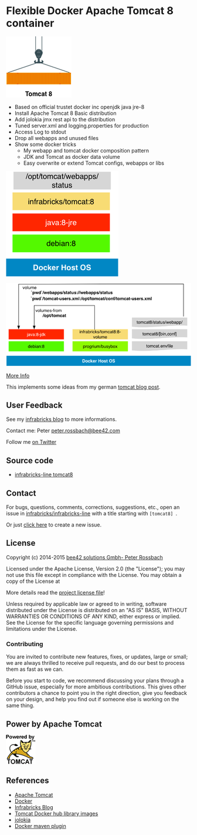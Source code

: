 # Flexible Docker Apache Tomcat 8 container

![logo.png](https://raw.githubusercontent.com/infrabricks/infrabricks-line/master/webserver/tomcat/tomcat8/logo.png)

* Based on official trustet docker inc openjdk java jre-8
* Install Apache Tomcat 8 Basic distribution
* Add jolokia jmx rest api to the distribution
* Tuned server.xml and logging.properties for production
* Access Log to stdout
* Drop all webapps and unused files
* Show some docker tricks
  * My webapp and tomcat docker composition pattern
  * JDK and Tomcat as docker data volume
  * Easy overwrite or extend Tomcat configs, webapps or libs

![Tomcat Layer](https://raw.githubusercontent.com/infrabricks/infrabricks-line/master/webserver/tomcat/tomcat8/images/infrabricks-tomcat8.png)

![Tomcat Layer](https://raw.githubusercontent.com/infrabricks/infrabricks-line/master/webserver/tomcat/tomcat8/images/infrabricks-tomcat8-volume.png)

[More Info](https://github.com/infrabricks/infrabricks-line/tree/master/webserver/tomcat/tomcat8)

This implements some ideas from my german [tomcat blog post](http://www.infrabricks.de/blog/2014/12/19/docker-microservice-basis-mit-apache-tomcat-implementieren/).

## User Feedback

See my [infrabricks blog](http://www.infrabricks.de) to more informations.

Contact me: Peter <peter.rossbach@bee42.com>

Follow me [on Twitter](https://twitter.com/PRossbach)

## Source code

* [infrabricks-line tomcat8](https://github.com/infrabricks/infrabricks-line/tree/master/webserver/tomcat/tomcat8)

## Contact

For bugs, questions, comments, corrections, suggestions, etc., open an issue in
 [infrabricks/infrabricks-line](https://github.com/infrabricks/infrabricks-line/issues) with a title starting with `[tomcat8] `.

Or just [click here](https://github.com/infrabricks/infrabricks-line/issues/new?title=%5Btomcat8%5D%20) to create a new issue.

## License

Copyright (c) 2014-2015 [bee42 solutions Gmbh- Peter Rossbach](http://www.bee42.com)

Licensed under the Apache License, Version 2.0 (the "License");
you may not use this file except in compliance with the License.
You may obtain a copy of the License at

More details read the [project license file](https://raw.githubusercontent.com/infrabricks/infrabricks-line/master/webserver/tomcat/tomcat8/LICENSE)!

Unless required by applicable law or agreed to in writing, software
distributed under the License is distributed on an "AS IS" BASIS,
WITHOUT WARRANTIES OR CONDITIONS OF ANY KIND, either express or implied.
See the License for the specific language governing permissions and
limitations under the License.

### Contributing

You are invited to contribute new features, fixes, or updates, large or small; we are always thrilled to receive pull requests, and do our best to process them as fast as we can.

Before you start to code, we recommend discussing your plans through a GitHub issue, especially for more ambitious contributions. This gives other contributors a chance to point you in the right direction, give you feedback on your design, and help you find out if someone else is working on the same thing.

## Power by Apache Tomcat

![Power by Apache Tomcat ](https://raw.githubusercontent.com/infrabricks/infrabricks-line/master/webserver/tomcat/tomcat8/images/tomcat-power.gif)

## References

* [Apache Tomcat](https://tomcat.apache.org)
* [Docker](https://docker.com)
* [Infrabricks Blog](http://www.infrabricks.de)
* [Tomcat Docker hub library images](https://registry.hub.docker.com/u/library/tomcat/)
* [jolokia](http://www.jolokia.org/)
* [Docker maven plugin](https://github.com/rhuss/docker-maven-plugin)
